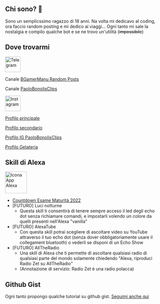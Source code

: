 ## Chi sono? 👋
Sono un semplicssimo ragazzo di 18 anni. Na volta mi dedicavo al coding, ora faccio random posting e mi dedico ai viaggi... Ogni tanto mi sale la nostalgia e compilo qualche bot e se ne trovo un'utilità (<strike>impossibile</strike>)

## Dove trovarmi
<img src="https://upload.wikimedia.org/wikipedia/commons/thumb/8/82/Telegram_logo.svg/2048px-Telegram_logo.svg.png" alt="Telegram" width="50" height="50">

Canale [BGamerManu Random Posts](https://t.me/bgamermanuposts)

Canale [PaoloBonolisClips](https://t.me/paolobonolisclips)

<img src="https://upload.wikimedia.org/wikipedia/commons/thumb/a/a5/Instagram_icon.png/600px-Instagram_icon.png" alt="Instagram" width="50" height="50">

[Profilo principale](https://instagram.com/bgamermanu)

[Profilo secondario](https://instagram.com/bgamermanu_2)

[Profilo IG PaoloBonolisClips](https://instagram.com/paolobonolisclips)

[Profilo Gelateria](https://instagram.com/gelateriaciao2)

## Skill di Alexa

<img src="https://cdn.discordapp.com/attachments/758012100496064592/977287703316025414/unknown.png" alt="Icona App Alexa" width="70" height="70">

- [Countdown Esame Maturità 2022](https://alexa.amazon.it/spa/index.html#skills/dp/B0B12P7LP2/?ref=skill_dsk_stick_sr_0&qid=15963d82-9587-4027-9b55-e542ae2a0632)
- [FUTURO] Luci notturne
     - Questa skill ti consentirà di tenere sempre acceso il led degli echo dot senza richiamare comandi, e impostarli volendo un colore da quelli presenti nell'Alexa "vanilla"
- [FUTURO] AlexaTube
   - Con questa skill potrai scegliere di ascoltare video su YouTube attraverso il tuo echo dot (senza dover obbligatoriamente usare il collegament bluetooth) o vederli se disponi di un Echo Show
- [FUTURO] AllTheRadio
   - Una skill di Alexa che ti permette di ascoltare qualsiasi radio di qualsiasi parte del mondo solamente chiedendo "Alexa, riproduci Radio Zet su AllTheRadio"
   - (Annotazione di servizio: Radio Zet è una radio polacca)

## Github Gist
Ogni tanto propongo qualche tutorial su github gist. [Seguimi anche qui](https://gist.github.com/BGamerManu)
